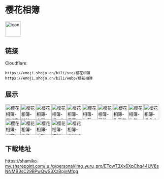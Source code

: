 # 樱花相簿
<img src="https://emoji.shojo.cn/bili/src/樱花相簿/icon.png" width="50" height="50" alt="icon">

## 链接
Cloudflare:
```
https://emoji.shojo.cn/bili/src/樱花相簿
https://emoji.shojo.cn/bili/webp/樱花相簿
```
## 展示
<img src="https://emoji.shojo.cn/bili/src/樱花相簿/樱花相簿-交出来.png" width="50" height="50" alt="樱花相簿-交出来"><img src="https://emoji.shojo.cn/bili/src/樱花相簿/樱花相簿-加油.png" width="50" height="50" alt="樱花相簿-加油"><img src="https://emoji.shojo.cn/bili/src/樱花相簿/樱花相簿-大哭.png" width="50" height="50" alt="樱花相簿-大哭"><img src="https://emoji.shojo.cn/bili/src/樱花相簿/樱花相簿-打call.png" width="50" height="50" alt="樱花相簿-打call"><img src="https://emoji.shojo.cn/bili/src/樱花相簿/樱花相簿-懵逼.png" width="50" height="50" alt="樱花相簿-懵逼"><img src="https://emoji.shojo.cn/bili/src/樱花相簿/樱花相簿-失落.png" width="50" height="50" alt="樱花相簿-失落"><img src="https://emoji.shojo.cn/bili/src/樱花相簿/樱花相簿-可怜.png" width="50" height="50" alt="樱花相簿-可怜"><img src="https://emoji.shojo.cn/bili/src/樱花相簿/樱花相簿-你币有了.png" width="50" height="50" alt="樱花相簿-你币有了"><img src="https://emoji.shojo.cn/bili/src/樱花相簿/樱花相簿-生气.png" width="50" height="50" alt="樱花相簿-生气"><img src="https://emoji.shojo.cn/bili/src/樱花相簿/樱花相簿-进食中.png" width="50" height="50" alt="樱花相簿-进食中"><img src="https://emoji.shojo.cn/bili/src/樱花相簿/樱花相簿-喜欢.png" width="50" height="50" alt="樱花相簿-喜欢"><img src="https://emoji.shojo.cn/bili/src/樱花相簿/樱花相簿-拒绝.png" width="50" height="50" alt="樱花相簿-拒绝"><img src="https://emoji.shojo.cn/bili/src/樱花相簿/樱花相簿-乖巧.png" width="50" height="50" alt="樱花相簿-乖巧"><img src="https://emoji.shojo.cn/bili/src/樱花相簿/樱花相簿-摔倒.png" width="50" height="50" alt="樱花相簿-摔倒"><img src="https://emoji.shojo.cn/bili/src/樱花相簿/樱花相簿-迟到了.png" width="50" height="50" alt="樱花相簿-迟到了">

## 下载地址

https://shamiko-my.sharepoint.com/:u:/g/personal/img_yuru_pro/ETowT3Xx6XpChq44UV6sNNMB3sC29BPwQwS3XzBpjnMfpg